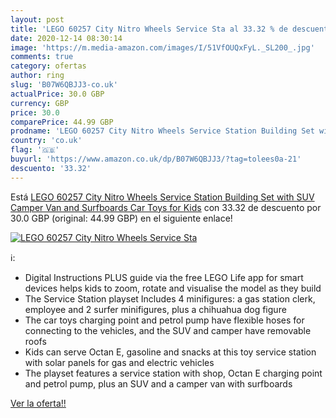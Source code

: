 ```yaml
---
layout: post
title: 'LEGO 60257 City Nitro Wheels Service Sta al 33.32 % de descuento'
date: 2020-12-14 08:30:14
image: 'https://m.media-amazon.com/images/I/51VfOUQxFyL._SL200_.jpg'
comments: true
category: ofertas
author: ring
slug: 'B07W6QBJJ3-co.uk'
actualPrice: 30.0 GBP
currency: GBP
price: 30.0
comparePrice: 44.99 GBP
prodname: 'LEGO 60257 City Nitro Wheels Service Station Building Set with SUV  Camper Van and Surfboards  Car Toys for Kids'
country: 'co.uk'
flag: '🇬🇧'
buyurl: 'https://www.amazon.co.uk/dp/B07W6QBJJ3/?tag=tolees0a-21'
descuento: '33.32'
---
```


Está [LEGO 60257 City Nitro Wheels Service Station Building Set with SUV  Camper Van and Surfboards  Car Toys for Kids](https://www.amazon.co.uk/dp/B07W6QBJJ3/?tag=tolees0a-21) con 33.32 de descuento por 30.0 GBP (original: 44.99 GBP) en el siguiente enlace!

[![LEGO 60257 City Nitro Wheels Service Sta](https://m.media-amazon.com/images/I/51VfOUQxFyL._SL200_.jpg)](https://www.amazon.co.uk/dp/B07W6QBJJ3/?tag=tolees0a-21)

ℹ️:

- Digital Instructions PLUS guide via the free LEGO Life app for smart devices helps kids to zoom, rotate and visualise the model as they build
- The Service Station playset Includes 4 minifigures: a gas station clerk, employee and 2 surfer minifigures, plus a chihuahua dog figure
- The car toys charging point and petrol pump have flexible hoses for connecting to the vehicles, and the SUV and camper have removable roofs
- Kids can serve Octan E, gasoline and snacks at this toy service station with solar panels for gas and electric vehicles
- The playset features a service station with shop, Octan E charging point and petrol pump, plus an SUV and a camper van with surfboards

[Ver la oferta!!](https://www.amazon.co.uk/dp/B07W6QBJJ3/?tag=tolees0a-21)
